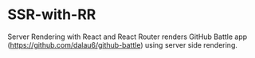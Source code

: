 # SSR-with-RR
Server Rendering with React and React Router renders GitHub Battle app (https://github.com/dalau6/github-battle) using server side rendering.
